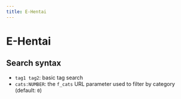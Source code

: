 ```yaml
---
title: E-Hentai
---
```



# E-Hentai

## Search syntax

* `tag1 tag2`: basic tag search
* `cats:NUMBER`: the `f_cats` URL parameter used to filter by category (default: `0`)
